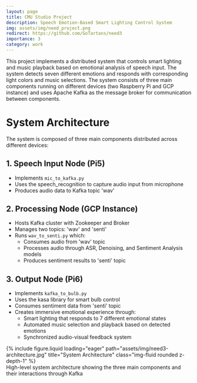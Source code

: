 ```yaml
---
layout: page
title: CMU Studio Project
description: Speech Emotion-Based Smart Lighting Control System
img: assets/img/need_project.png
redirect: https://github.com/GoTartans/need3
importance: 3
category: work
---
```


This project implements a distributed system that controls smart lighting and music playback based on emotional analysis of speech input. The system detects seven different emotions and responds with corresponding light colors and music selections. The system consists of three main components running on different devices (two Raspberry Pi and GCP instance) and uses Apache Kafka as the message broker for communication between components.

# System Architecture

The system is composed of three main components distributed across different devices:

## 1. Speech Input Node (Pi5)
- Implements `mic_to_kafka.py`
- Uses the speech_recognition to capture audio input from microphone
- Produces audio data to Kafka topic 'wav'

## 2. Processing Node (GCP Instance)
- Hosts Kafka cluster with Zookeeper and Broker
- Manages two topics: 'wav' and 'senti'
- Runs `wav_to_senti.py` which:
  - Consumes audio from 'wav' topic
  - Processes audio through ASR, Denoising, and Sentiment Analysis models
  - Produces sentiment results to 'senti' topic

## 3. Output Node (Pi6)
- Implements `kafka_to_bulb.py` 
- Uses the kasa library for smart bulb control
- Consumes sentiment data from 'senti' topic
- Creates immersive emotional experience through:
  - Smart lighting that responds to 7 different emotional states
  - Automated music selection and playback based on detected emotions
  - Synchronized audio-visual feedback system

<div class="row">
    <div class="col-sm-12 mt-3 mt-md-0">
        {% include figure.liquid loading="eager" path="assets/img/need3-architecture.jpg" title="System Architecture" class="img-fluid rounded z-depth-1" %}
    </div>
</div>
<div class="caption">
    High-level system architecture showing the three main components and their interactions through Kafka
</div>


